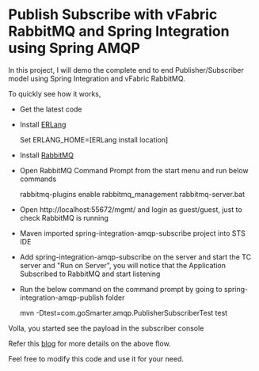 Publish Subscribe with vFabric RabbitMQ and Spring Integration using Spring AMQP 
================================================================================

In this project, I will demo the complete end to end Publisher/Subscriber model using Spring Integration and vFabric RabbitMQ. 

To quickly see how it works,

* Get the latest code
* Install [ERLang](http://www.erlang.org/download/otp_win32_R15B02.exe)

	Set ERLANG_HOME=[ERLang install location]

* Install [RabbitMQ](http://www.rabbitmq.com/releases/rabbitmq-server/v2.8.7/rabbitmq-server-2.8.7.exe) 
* Open RabbitMQ Command Prompt from the start menu and run below commands

	rabbitmq-plugins enable rabbitmq_management
	rabbitmq-server.bat

* Open http://localhost:55672/mgmt/ and login as guest/guest, just to check RabbitMQ is running
* Maven imported spring-integration-amqp-subscribe project into STS IDE 
* Add spring-integration-amqp-subscribe on the server and start the TC server and "Run on Server", you will notice that the Application Subscribed to RabbitMQ and start listening
* Run the below command on the command prompt by going to spring-integration-amqp-publish folder

	mvn -Dtest=com.goSmarter.amqp.PublisherSubscriberTest test

Volla, you started see the payload in the subscriber console

Refer this [blog](http://krishnasblog.com/2012/10/10/publish-subscribe-with-vfabric-rabbitmq-and-spring-integration-using-spring-amqp/) for more details on the above flow.

Feel free to modify this code and use it for your need. 
